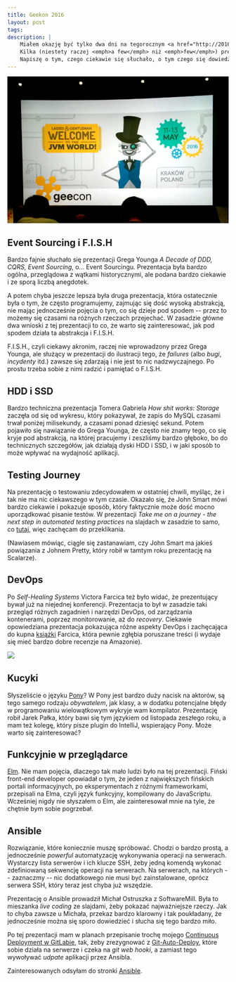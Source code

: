 ```yaml
---
title: Geekon 2016
layout: post
tags: 
description: |
    Miałem okazję być tylko dwa dni na tegorocznym <a href="http://2016.geecon.org">Geekonie</a> w Krakowie (wczoraj i przedwczoraj), ale sporo widziałem i kilkoma przemyśleniami chętnie się podzielę.
    Kilka (niestety raczej <emph>a few</emph> niż <emph>few</emph>) prezentacji było takich, które kompletnie nic nie wniosły do mojego życia, ale o nich nie będę wspominał.
    Napiszę o tym, czego ciekawie się słuchało, o tym czego się dowiedziałem i o tym, czego koniecznie muszę spróbować.
---
```


![Geekon 2016](/assets/img/posts/geekon2016.jpg)


## Event Sourcing i F.I.S.H

Bardzo fajnie słuchało się prezentacji Grega Younga _A Decade of DDD, CQRS, Event Sourcing_, o... Event Sourcingu.
Prezentacja była bardzo ogólna, przeglądowa z wątkami historycznymi, ale podana bardzo ciekawie i ze sporą liczbą anegdotek.

A potem chyba jeszcze lepsza była druga prezentacja, która ostatecznie była o tym, że często programujemy, zajmując się dość wysoką abstrakcją, nie mając jednocześnie pojęcia o tym, co się dzieje pod spodem -- przez to możemy się czasami na różnych rzeczach przejechać.
W zasadzie główne dwa wnioski z tej prezentacji to co, że warto się zainteresować, jak pod spodem działa ta abstrakcja i F.I.S.H.

F.I.S.H., czyli ciekawy akronim, raczej nie wprowadzony przez Grega Younga, ale służący w prezentacji do ilustracji tego, że _failures_ (albo _bugi_, _incydenty_ itd.) zawsze się zdarzają i nie jest to nic nadzwyczajnego.
Po prostu trzeba sobie z nimi radzić i pamiętać o F.I.S.H.


## HDD i SSD

Bardzo techniczna prezentacja Tomera Gabriela _How shit works: Storage_ zaczęła od się od wykresu, który pokazywał, że zapis do MySQL czasami trwał poniżej milisekundy, a czasami ponad dziesięć sekund.
Potem pojawiło się nawiązanie do Grega Younga, że często nie znamy tego, co się kryje pod abstrakcją, na której pracujemy i zeszliśmy bardzo głęboko, bo do technicznych szczegółów, jak działają dyski HDD i SSD, i w jaki sposób to może wpływać na wydajność aplikacji.


## Testing Journey

Na prezentację o testowaniu zdecydowałem w ostatniej chwili, myśląc, że i tak nie ma nic ciekawszego w tym czasie.
Okazało się, że John Smart mówi bardzo ciekawie i pokazuje sposób, który faktycznie może dość mocno uporządkować pisanie testów.
W prezentacji _Take me on a journey - the next step in automated testing practices_ na slajdach w zasadzie to samo, co [tutaj](http://www.slideshare.net/wakaleo/serenity-and-the-journey-pattern), więc zachęcam do przeklikania.

(Nawiasem mówiąc, ciągle się zastanawiam, czy John Smart ma jakieś powiązania z Johnem Pretty, który robił w tamtym roku prezentację na Scalarze).


## DevOps

Po _Self-Healing Systems_ Victora Farcica też było widać, że prezentujący bywał już na niejednej konferencji.
Prezentacja to był w zasadzie taki przegląd różnych zagadnień i narzędzi DevOps, od zarządzania kontenerami, poprzez monitorowanie, aż do _recovery_.
Ciekawie opowiedziana prezentacja pokazująca różne aspekty DevOps i zachęcająca do kupna [książki](https://leanpub.com/the-devops-2-toolkit) Farcica, która pewnie zgłębia poruszane treści (i wydaje się mieć bardzo dobre recenzje na Amazonie).

<img src="https://s3.amazonaws.com/titlepages.leanpub.com/the-devops-2-toolkit/hero?1461825475" style="max-width: 240px"/>


## Kucyki

Słyszeliście o języku [Pony](http://www.ponylang.org/)?
W Pony jest bardzo duży nacisk na aktorów, są tego samego rodzaju _obywatelem_, jak klasy, a w dodatku potencjalne błędy w programowaniu wielowątkowym wykryje wam kompilator.
Prezentację robił Jarek Pałka, który bawi się tym językiem od listopada zeszłego roku, a mam też kolegę, który pisze plugin do IntelliJ, wspierający Pony.
Może warto się zainteresować?


## Funkcyjnie w przeglądarce

[Elm](http://elm-lang.org/).
Nie mam pojęcia, dlaczego tak mało ludzi było na tej prezentacji.
Fiński front-end developer opowiadał o tym, że jeden z największych fińskich portali informacyjnych, po eksperymentach z różnymi frameworkami, przepisali na Elma, czyli język funkcyjny, kompilowany do JavaScriptu.
Wcześniej nigdy nie słyszałem o Elm, ale zainteresował mnie na tyle, że chętnie bym sobie pogrzebał.


## Ansible

Rozwiązanie, które koniecznie muszę spróbować.
Chodzi o bardzo prostą, a jednocześnie _powerful_ automatyzację wykonywania operacji na serwerach.
Wystarczy lista serwerów i ich klucze SSH, żeby jedną komendą wykonać zdefiniowaną sekwencję operacji na serwerach.
Na serwerach, na których -- zaznaczmy -- nic dodatkowego nie musi być zainstalowane, oprócz serwera SSH, który teraz jest chyba już wszędzie.

Prezentację o Ansible prowadził Michał Ostruszka z SoftwareMill.
Była to mieszanka _live coding_ ze slajdami, żeby pokazać najważniejsze rzeczy.
Jak to chyba zawsze u Michała, przekaz bardzo klarowny i tak poukładany, że jednocześnie można się sporo dowiedzieć i słucha się tego bardzo miło.

Po tej prezentacji mam w planach przepisanie trochę mojego [Continuous Deployment w GitLabie](https://dzikowski.github.io/2015/11/28/gitlab/), tak, żeby zrezygnować z [Git-Auto-Deploy](http://olipo186.github.io/Git-Auto-Deploy/), które sobie działa na serwerze i czeka na _git web hooki_, a zamiast tego wywoływać _udpate_ aplikacji przez Ansibla.

Zainteresowanych odsyłam do stronki [Ansible](https://www.ansible.com/how-ansible-works).